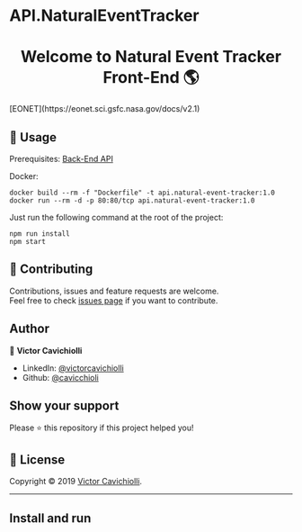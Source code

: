 # API.NaturalEventTracker
<h1 align="center">Welcome to Natural Event Tracker Front-End 🌎</h1>
[EONET](https://eonet.sci.gsfc.nasa.gov/docs/v2.1)

## 🚀 Usage

Prerequisites:
[Back-End API](https://github.com/cavicchioli/API.TariffComparison)

Docker:
```
docker build --rm -f "Dockerfile" -t api.natural-event-tracker:1.0
docker run --rm -d -p 80:80/tcp api.natural-event-tracker:1.0
```


Just run the following command at the root of the project:

```
npm run install
npm start
```

## 🤝 Contributing

Contributions, issues and feature requests are welcome.<br />
Feel free to check [issues page](https://github.com/cavicchioli/API.TariffComparison/issues) if you want to contribute.<br />
## Author

👤 **Victor Cavichiolli**

- LinkedIn: [@victorcavichiolli](https://www.linkedin.com/in/victorcavichiolli)
- Github: [@cavicchioli](https://github.com/cavicchioli)

## Show your support

Please ⭐️ this repository if this project helped you!

## 📝 License

Copyright © 2019 [Victor Cavichiolli](https://github.com/cavicchioli).<br />

---







## Install and run


